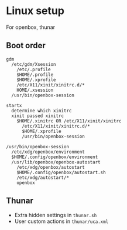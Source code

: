 # Linux setup

For openbox, thunar

## Boot order

```
gdm
  /etc/gdm/Xsession
    /etc/.profile
    $HOME/.profile
    $HOME/.xprofile
    /etc/X11/xinit/xinitrc.d/*
    HOME/.xsession
  /usr/bin/openbox-session

startx
  determine which xinitrc
  xinit passed xinitrc
    $HOME/.xinitrc OR /etc/X11/xinit/xinitrc
      /etc/X11/xinit/xinitrc.d/*
      $HOME/.xprofile
      /usr/bin/openbox-session

/usr/bin/openbox-session
  /etc/xdg/openbox/environment
  $HOME/.config/openbox/environment
  /usr/lib/openbox/openbox-autostart
    /etc/xdg/openbox/autostart
    $HOME/.config/openbox/autostart.sh
    /etc/xdg/autostart/*
    openbox
```

## Thunar

- Extra hidden settings in `thunar.sh`
- User custom actions in `thunar/uca.xml`


